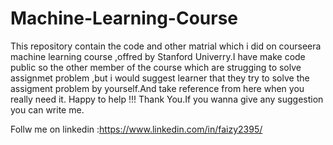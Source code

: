 # Machine-Learning-Course
This repository contain the code and other matrial which i did on courseera machine learning course ,offred by Stanford Univerry.I have make code public so the other member of the course which are strugging to solve assignmet problem ,but i would suggest learner that they  try to solve the assigment problem by yourself.And take reference from here when you really need it. Happy to help !!! Thank You.If you wanna give any suggestion you can write me.

Follw me on linkedin :https://www.linkedin.com/in/faizy2395/
